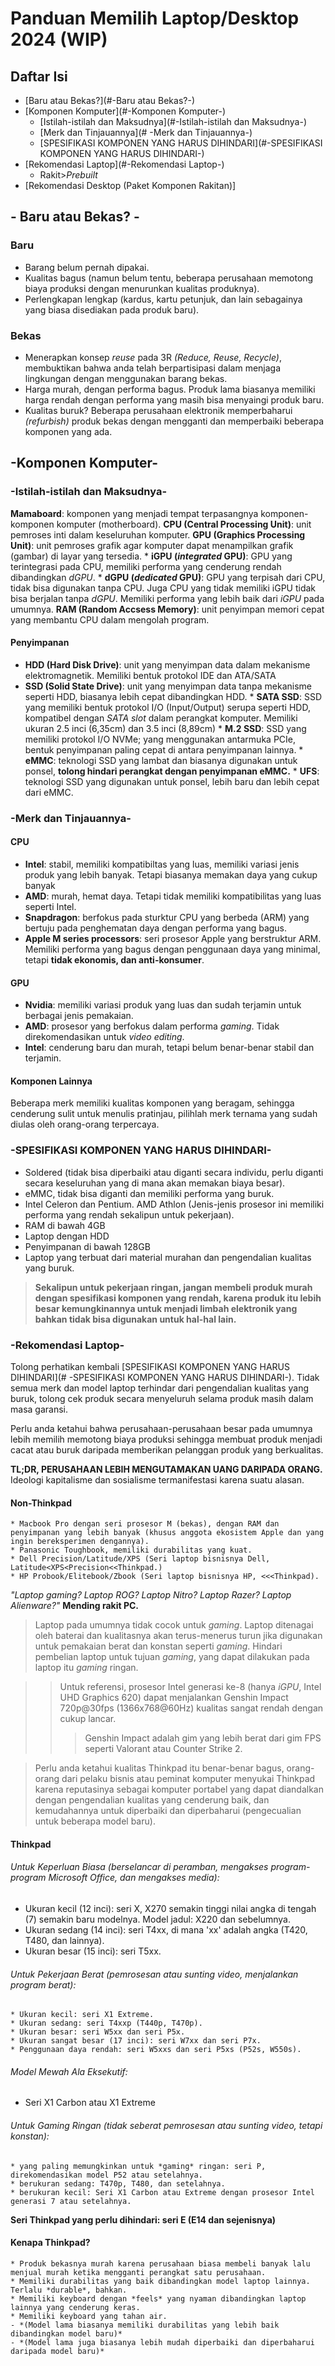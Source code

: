 Panduan Memilih Laptop/Desktop 2024 (WIP)
========================


## Daftar Isi
* [Baru atau Bekas?](#-Baru atau Bekas?-)
* [Komponen Komputer](#-Komponen Komputer-)
    * [Istilah-istilah dan Maksudnya](#-Istilah-istilah dan Maksudnya-)
    * [Merk dan Tinjauannya](# -Merk dan Tinjauannya-)
    * [SPESIFIKASI KOMPONEN YANG HARUS DIHINDARI](#-SPESIFIKASI KOMPONEN YANG HARUS DIHINDARI-)
 * [Rekomendasi Laptop](#-Rekomendasi Laptop-)
    * Rakit>*Prebuilt*
 * [Rekomendasi Desktop (Paket Komponen Rakitan)]


## - Baru atau Bekas? -

### Baru
+ Barang belum pernah dipakai.
+ Kualitas bagus (namun belum tentu, beberapa perusahaan memotong biaya produksi dengan menurunkan kualitas produknya).
+ Perlengkapan lengkap (kardus, kartu petunjuk, dan lain sebagainya yang biasa disediakan pada produk baru).

### Bekas
+ Menerapkan konsep *reuse* pada 3R *(Reduce, Reuse, Recycle)*, membuktikan bahwa anda telah berpartisipasi dalam menjaga lingkungan dengan menggunakan barang bekas.
+ Harga murah, dengan performa bagus. Produk lama biasanya memiliki harga rendah dengan performa yang masih bisa menyaingi produk baru.
+ Kualitas buruk? Beberapa perusahaan elektronik memperbaharui *(refurbish)* produk bekas dengan mengganti dan memperbaiki beberapa komponen yang ada.

## -Komponen Komputer-
### -Istilah-istilah dan Maksudnya-

**Mamaboard**: komponen yang menjadi tempat terpasangnya komponen-komponen komputer (motherboard).
**CPU (Central Processing Unit)**: unit pemroses inti dalam keseluruhan komputer.
**GPU (Graphics Processing Unit)**: unit pemroses grafik agar komputer dapat menampilkan grafik (gambar) di layar yang tersedia.
    * **iGPU (*integrated* GPU)**: GPU yang terintegrasi pada CPU, memiliki performa yang cenderung rendah dibandingkan *dGPU*.
    * **dGPU (*dedicated* GPU)**: GPU yang terpisah dari CPU, tidak bisa digunakan tanpa CPU. Juga CPU yang tidak memiliki iGPU tidak bisa berjalan tanpa *dGPU*. Memiliki performa yang lebih baik dari *iGPU* pada umumnya.
**RAM (Random Accsess Memory)**: unit penyimpan memori cepat yang membantu CPU dalam mengolah program.

#### Penyimpanan
* **HDD (Hard Disk Drive)**: unit yang menyimpan data dalam mekanisme elektromagnetik. Memiliki bentuk protokol IDE dan ATA/SATA
* **SSD (Solid State Drive)**: unit yang menyimpan data tanpa mekanisme seperti HDD, biasanya lebih cepat dibandingkan HDD.
        * **SATA SSD**: SSD yang memiliki bentuk protokol I/O (Input/Output) serupa seperti HDD, kompatibel dengan *SATA slot*                     dalam perangkat komputer. Memiliki ukuran 2.5 inci (6,35cm) dan 3.5 inci (8,89cm)
        * **M.2 SSD**: SSD yang memiliki protokol I/O NVMe; yang menggunakan antarmuka PCIe, bentuk penyimpanan paling cepat di antara penyimpanan lainnya.
        * **eMMC**: teknologi SSD yang lambat dan biasanya digunakan untuk ponsel, **tolong hindari perangkat dengan penyimpanan eMMC.**
        * **UFS**: teknologi SSD yang digunakan untuk ponsel, lebih baru dan lebih cepat dari eMMC.

### -Merk dan Tinjauannya-

#### CPU
+ **Intel**: stabil, memiliki kompatibiltas yang luas, memiliki variasi jenis produk yang lebih banyak. Tetapi biasanya memakan daya yang cukup banyak
+ **AMD**: murah, hemat daya. Tetapi tidak memiliki kompatibilitas yang luas seperti Intel.
+ **Snapdragon**: berfokus pada sturktur CPU yang berbeda (ARM) yang bertuju pada penghematan daya dengan performa yang bagus.
+ **Apple M series processors**: seri prosesor Apple yang berstruktur ARM. Memiliki performa yang bagus dengan penggunaan daya yang minimal, tetapi **tidak ekonomis, dan anti-konsumer**.

#### GPU
+ **Nvidia**: memiliki variasi produk yang luas dan sudah terjamin untuk berbagai jenis pemakaian.
+ **AMD**: prosesor yang berfokus dalam performa *gaming*. Tidak direkomendasikan untuk *video editing*.
+ **Intel**: cenderung baru dan murah, tetapi belum benar-benar stabil dan terjamin.
 
 #### Komponen Lainnya
 Beberapa merk memiliki kualitas komponen yang beragam, sehingga cenderung sulit untuk menulis pratinjau, pilihlah merk ternama yang sudah diulas oleh orang-orang terpercaya.

### -SPESIFIKASI KOMPONEN YANG HARUS DIHINDARI-

+ Soldered (tidak bisa diperbaiki atau diganti secara individu, perlu diganti secara keseluruhan yang di mana akan memakan biaya besar).
+ eMMC, tidak bisa diganti dan memiliki performa yang buruk.
+ Intel Celeron dan Pentium. AMD Athlon (Jenis-jenis prosesor ini memiliki performa yang rendah sekalipun untuk pekerjaan).
+ RAM di bawah 4GB
+ Laptop dengan HDD
+ Penyimpanan di bawah 128GB
+ Laptop yang terbuat dari material murahan dan pengendalian kualitas yang buruk.

> **Sekalipun untuk pekerjaan ringan, jangan membeli produk murah dengan spesifikasi komponen yang rendah, karena produk itu lebih besar kemungkinannya untuk menjadi limbah elektronik yang bahkan tidak bisa digunakan untuk hal-hal lain.**

### -Rekomendasi Laptop-
Tolong perhatikan kembali [SPESIFIKASI KOMPONEN YANG HARUS DIHINDARI](# -SPESIFIKASI KOMPONEN YANG HARUS DIHINDARI-). Tidak semua merk dan model laptop terhindar dari pengendalian kualitas yang buruk, tolong cek produk secara menyeluruh selama produk masih dalam masa garansi.

Perlu anda ketahui bahwa perusahaan-perusahaan besar pada umumnya lebih memilih memotong biaya produksi sehingga membuat produk menjadi cacat atau buruk daripada memberikan pelanggan produk yang berkualitas.

**TL;DR, PERUSAHAAN LEBIH MENGUTAMAKAN UANG DARIPADA ORANG.**
Ideologi kapitalisme dan sosialisme termanifestasi karena suatu alasan.

#### Non-Thinkpad  
    * Macbook Pro dengan seri prosesor M (bekas), dengan RAM dan penyimpanan yang lebih banyak (khusus anggota ekosistem Apple dan yang ingin bereksperimen dengannya).
    * Panasonic Toughbook, memiliki durabilitas yang kuat.
    * Dell Precision/Latitude/XPS (Seri laptop bisnisnya Dell,  Latitude<XPS<Precision<<Thinkpad.)
    * HP Probook/Elitebook/Zbook (Seri laptop bisnisnya HP, <<<Thinkpad).
 
 *"Laptop gaming? Laptop ROG? Laptop Nitro? Laptop Razer? Laptop Alienware?"* **Mending rakit PC.**
 
> Laptop pada umumnya tidak cocok untuk *gaming*. Laptop ditenagai oleh baterai dan kualitasnya akan terus-menerus turun jika digunakan untuk pemakaian berat dan konstan seperti *gaming*. Hindari pembelian laptop untuk tujuan *gaming*, yang dapat dilakukan pada laptop itu *gaming* ringan.

>> Untuk referensi, prosesor Intel generasi ke-8 (hanya *iGPU*, Intel UHD Graphics 620) dapat menjalankan Genshin Impact 720p@30fps (1366x768@60Hz) kualitas sangat rendah dengan cukup lancar.
>>> Genshin Impact adalah gim yang lebih berat dari gim FPS seperti Valorant atau Counter Strike 2.

> Perlu anda ketahui kualitas Thinkpad itu benar-benar bagus, orang-orang dari pelaku bisnis atau peminat komputer menyukai Thinkpad karena reputasinya sebagai komputer portabel yang dapat diandalkan dengan pengendalian kualitas yang cenderung baik, dan kemudahannya untuk diperbaiki dan diperbaharui (pengecualian untuk beberapa model baru).

#### Thinkpad

###### Untuk Keperluan Biasa (berselancar di peramban, mengakses program-program *Microsoft Office*, dan mengakses media):
   * Ukuran kecil (12 inci): seri X, X270 semakin tinggi nilai angka di tengah (7) semakin baru modelnya. Model jadul: X220 dan sebelumnya.
   * Ukuran sedang (14 inci): seri T4xx, di mana 'xx' adalah angka (T420, T480, dan lainnya).
   * Ukuran besar (15 inci): seri T5xx.
###### Untuk Pekerjaan Berat (pemrosesan atau sunting video, menjalankan program berat):
    * Ukuran kecil: seri X1 Extreme.
    * Ukuran sedang: seri T4xxp (T440p, T470p).
    * Ukuran besar: seri W5xx dan seri P5x.
    * Ukuran sangat besar (17 inci): seri W7xx dan seri P7x. 
    * Penggunaan daya rendah: seri W5xxs dan seri P5xs (P52s, W550s).
 ###### Model Mewah Ala Eksekutif:
   * Seri X1 Carbon atau X1 Extreme

###### Untuk *Gaming* Ringan (tidak seberat pemrosesan atau sunting video, tetapi konstan):
    * yang paling memungkinkan untuk *gaming* ringan: seri P, direkomendasikan model P52 atau setelahnya.
    * berukuran sedang: T470p, T480, dan setelahnya.
    * berukuran kecil: Seri X1 Carbon atau Extreme dengan prosesor Intel generasi 7 atau setelahnya.

**Seri Thinkpad yang perlu dihindari: seri E (E14 dan sejenisnya)**

#### Kenapa Thinkpad?
    * Produk bekasnya murah karena perusahaan biasa membeli banyak lalu menjual murah ketika mengganti perangkat satu perusahaan.
    * Memiliki durabilitas yang baik dibandingkan model laptop lainnya. Terlalu *durable*, bahkan.
    * Memiliki keyboard dengan *feels* yang nyaman dibandingkan laptop lainnya yang cenderung keras.
    * Memiliki keyboard yang tahan air.
    - *(Model lama biasanya memiliki durabilitas yang lebih baik dibandingkan model baru)*
    - *(Model lama juga biasanya lebih mudah diperbaiki dan diperbaharui daripada model baru)*













